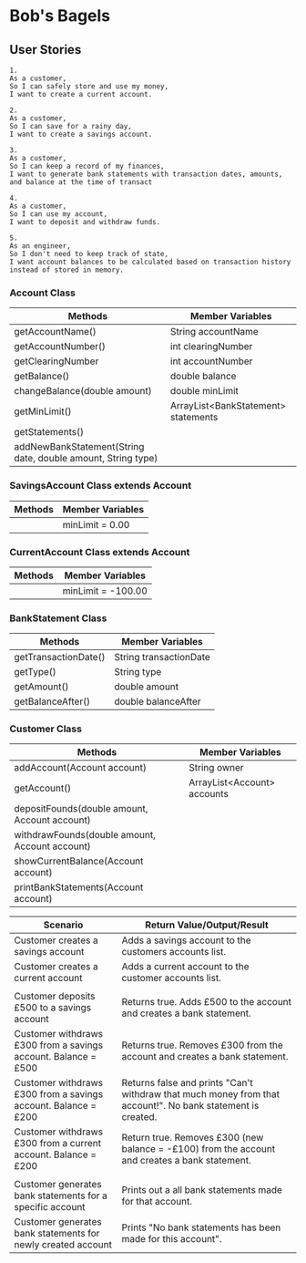 # Bob's Bagels

## User Stories
```
1.
As a customer,
So I can safely store and use my money,
I want to create a current account.
```
```
2.
As a customer,
So I can save for a rainy day,
I want to create a savings account.
```
```
3.
As a customer,
So I can keep a record of my finances,
I want to generate bank statements with transaction dates, amounts, and balance at the time of transact
```
```
4.
As a customer,
So I can use my account,
I want to deposit and withdraw funds.
```
```
5.
As an engineer,
So I don't need to keep track of state,
I want account balances to be calculated based on transaction history instead of stored in memory.
```

### Account Class

| Methods                                                      | Member Variables                     |
|--------------------------------------------------------------|--------------------------------------|
| getAccountName()                                             | String accountName                   |
| getAccountNumber()                                           | int clearingNumber                   |
| getClearingNumber                                            | int accountNumber                    |
| getBalance()                                                 | double balance                       |
| changeBalance(double amount)                                 | double minLimit                      |
| getMinLimit()                                                | ArrayList\<BankStatement> statements |
| getStatements()                                              |                                      |
| addNewBankStatement(String date, double amount, String type) |                                      |


### SavingsAccount Class extends Account

| Methods | Member Variables |
|---------|------------------|
|         | minLimit = 0.00  |


### CurrentAccount Class extends Account

| Methods | Member Variables   |
|---------|--------------------|
|         | minLimit = -100.00 |


### BankStatement Class

| Methods              | Member Variables       |
|----------------------|------------------------|
| getTransactionDate() | String transactionDate |
| getType()            | String type            |
| getAmount()          | double amount          |
| getBalanceAfter()    | double balanceAfter    |   


### Customer Class

| Methods                                        | Member Variables             |
|------------------------------------------------|------------------------------|
| addAccount(Account account)                    | String owner                 |
| getAccount()                                   | ArrayList\<Account> accounts |
| depositFounds(double amount, Account account)  |                              |
| withdrawFounds(double amount, Account account) |                              |   
| showCurrentBalance(Account account)            |                              |
| printBankStatements(Account account)           |                              |

| Scenario                                                       | Return Value/Output/Result                                                                                  |
|----------------------------------------------------------------|-------------------------------------------------------------------------------------------------------------|
| Customer creates a savings account                             | Adds a savings account to the customers accounts list.                                                      |
| Customer creates a current account                             | Adds a current account to the customer accounts list.                                                       |
|                                                                |                                                                                                             |
| Customer deposits £500 to a savings account                    | Returns true. Adds £500 to the account and creates a bank statement.                                        |
| Customer withdraws £300 from a savings account. Balance = £500 | Returns true. Removes £300 from the account and creates a bank statement.                                   |
| Customer withdraws £300 from a savings account. Balance = £200 | Returns false and prints "Can't withdraw that much money from that account!". No bank statement is created. |
| Customer withdraws £300 from a current account. Balance = £200 | Return true. Removes £300 (new balance = -£100) from the account and creates a bank statement.              |
|                                                                |                                                                                                             |
| Customer generates bank statements for a specific account      | Prints out a all bank statements made for that account.                                                     |
| Customer generates bank statements for newly created account   | Prints "No bank statements has been made for this account".                                                 |